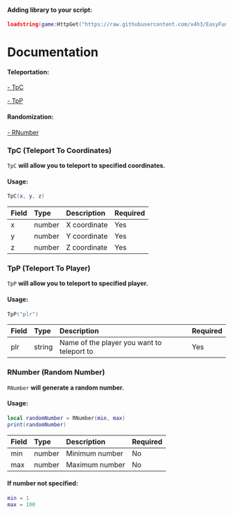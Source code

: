 #### Adding library to your script:
```lua
loadstring(game:HttpGet("https://raw.githubusercontent.com/x4h3/EasyFunctionsLib/main/library.lua"))()
```

# Documentation
#### Teleportation:
[- TpC](https://github.com/x4h3/EasyFunctionsLib/tree/main#tpc-teleport-to-coordinates)

[- TpP](https://github.com/x4h3/EasyFunctionsLib/tree/main#tpp-teleport-to-player)
#### Randomization:
[- RNumber](https://github.com/x4h3/EasyFunctionsLib/blob/main/README.md#rnumber-random-number)

### TpC (Teleport To Coordinates)
`TpC` **will allow you to teleport to specified coordinates.**

#### Usage:
```lua
TpC(x, y, z)
```

| Field | Type | Description | Required
| :-------- | :------- | :------- | :------- |
| x | number | X coordinate | Yes |
| y | number | Y coordinate | Yes |
| z | number | Z coordinate | Yes |

### TpP (Teleport To Player)
`TpP` **will allow you to teleport to specified player.**

#### Usage:
```lua
TpP("plr")
```

| Field | Type | Description | Required
| :-------- | :------- | :------- | :------- |
| plr | string | Name of the player you want to teleport to | Yes |

### RNumber (Random Number)
`RNumber` **will generate a random number.**

#### Usage:
```lua
local randomNumber = RNumber(min, max)
print(randomNumber)
```

| Field | Type | Description | Required
| :-------- | :------- | :------- | :------- |
| min | number | Minimum number | No |
| max | number | Maximum number | No |

#### If number not specified:
```lua
min = 1
max = 100
```
